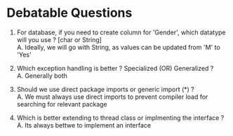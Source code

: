 # Debatable Questions

1. For database, if you need to create column for 'Gender', which datatype will you use ? [char or String] <br>
A. Ideally, we will go with String, as values can be updated from 'M' to 'Yes'

2. Which exception handling is better ? Specialized (OR) Generalized ? <br>
A. Generally both

3. Should we use direct package imports or generic import (*) ? <br>
A. We must always use direct imports to prevent compiler load for searching for relevant package

4. Which is better extending to thread class or implmenting the interface ? <br>
A. Its always bettwe to implement an interface
